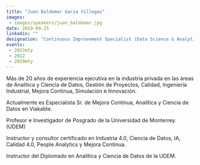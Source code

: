 ```yaml
---
title: "Juan Baldemar Garza Villegas"
images:
 - images/speakers/juan_baldemar.jpg
date: 2019-09-25
linkedin: ""
designation: "Continuous Improvement Specialist (Data Science & Analytics)  Problem Solver making data useful"
events:
 - 2023mty
 - 2022
 - 2019mty
---
```


Más de 20 años de experiencia ejecutiva en la industria privada en las áreas de Analítica y Ciencia de Datos, Gestión de Proyectos, Calidad, Ingeniería Industrial, Mejora Continua, Simulación e Innovación. 

Actualmente es Especialista Sr. de Mejora Continua, Analítica y Ciencia de Datos en Viakable.

Profesor e Investigador de Posgrado de la Universidad de Monterrey. (UDEM)

Instructor y consultor certificado en Industria 4.0, Ciencia de Datos, IA, Calidad 4.0, People Analytics y Mejora Continua.
 
Instructor del Diplomado en Analítica y Ciencia de Datos de la UDEM.

&nbsp;
